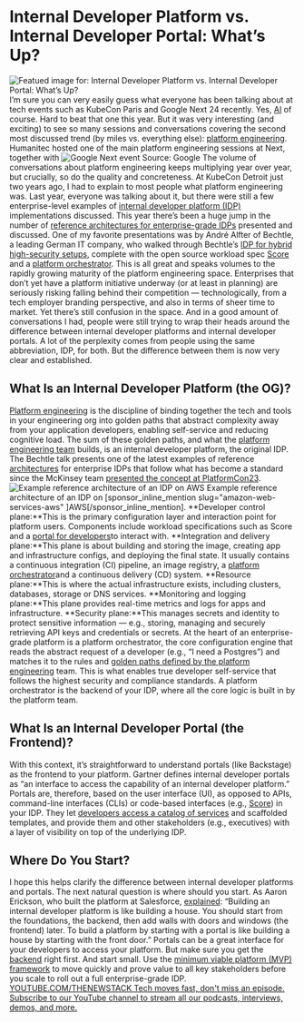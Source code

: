 # Internal Developer Platform vs. Internal Developer Portal: What’s Up?
![Featued image for: Internal Developer Platform vs. Internal Developer Portal: What’s Up?](https://cdn.thenewstack.io/media/2024/05/654a9421-scalable-platform-architecture-real-time-data-1024x576.jpg)
I’m sure you can very easily guess what everyone has been talking about at tech events such as KubeCon Paris and Google Next 24 recently. Yes,
[AI](https://thenewstack.io/ai/) of course. Hard to beat that one this year. But it was very interesting (and exciting) to see so many sessions and conversations covering the second most discussed trend (by miles vs. everything else): [platform engineering](https://thenewstack.io/platform-engineering/).
Humanitec hosted one of the main platform engineering sessions at Next, together with
![Google Next event](https://cdn.thenewstack.io/media/2024/05/284700d1-google-next-24_idp_humanitec-1024x720.jpg)
Source: Google
The volume of conversations about platform engineering keeps multiplying year over year, but crucially, so do the quality and concreteness. At KubeCon Detroit just two years ago, I had to explain to most people what platform engineering was. Last year, everyone was talking about it, but there were still a few enterprise-level examples of
[internal developer platform (IDP)](https://humanitec.com/blog/what-is-an-internal-developer-platform) implementations discussed.
This year there’s been a huge jump in the number of
[reference architectures for enterprise-grade IDPs](https://thenewstack.io/build-your-idp-at-light-speed-with-a-platform-reference-architecture/) presented and discussed. One of my favorite presentations was by André Alfter of Bechtle, a leading German IT company, who walked through Bechtle’s [IDP for hybrid high-security setups](https://youtu.be/BqH8byL5SHY?si=KyGrb4QTXbiBYnGj&t=290), complete with the open source workload spec [Score](https://score.dev/) and a [platform orchestrator](https://internaldeveloperplatform.org/platform-orchestrators/).
This is all great and speaks volumes to the rapidly growing maturity of the platform engineering space. Enterprises that don’t yet have a platform initiative underway (or at least in planning) are seriously risking falling behind their competition — technologically, from a tech employer branding perspective, and also in terms of sheer time to market.
Yet there’s still confusion in the space. And in a good amount of conversations I had, people were still trying to wrap their heads around the difference between internal developer platforms and internal developer portals. A lot of the perplexity comes from people using the same abbreviation, IDP, for both. But the difference between them is now very clear and established.
## What Is an Internal Developer Platform (the OG)?
[Platform engineering](https://thenewstack.io/want-to-be-a-tech-company-try-platform-engineering/) is the discipline of binding together the tech and tools in your engineering org into golden paths that abstract complexity away from your application developers, enabling self-service and reducing cognitive load.
The sum of these golden paths, and what the
[platform engineering team](https://thenewstack.io/how-platform-teams-can-align-stakeholders/) builds, is an internal developer platform, the original IDP.
The Bechtle talk presents one of the latest examples of reference
[architectures](https://roadmap.sh/software-design-architecture) for enterprise IDPs that follow what has become a standard since the McKinsey team [presented the concept at PlatformCon23](https://www.youtube.com/watch?v=AimSwK8Mw-U). ![Example reference architecture of an IDP on AWS](https://cdn.thenewstack.io/media/2024/05/b105acfd-aws-idp-architecture-humanitec-1024x647.png)
Example reference architecture of an IDP on [sponsor_inline_mention slug="amazon-web-services-aws" ]AWS[/sponsor_inline_mention].
**Developer control plane:**This is the primary configuration layer and interaction point for platform users. Components include workload specifications such as Score and a [portal for developers](https://humanitec.com/internal-developer-portal)to interact with. **Integration and delivery plane:**This plane is about building and storing the image, creating app and infrastructure configs, and deploying the final state. It usually contains a continuous integration (CI) pipeline, an image registry, a [platform orchestrator](https://humanitec.com/products/platform-orchestrator)and a continuous delivery (CD) system. **Resource plane:**This is where the actual infrastructure exists, including clusters, databases, storage or DNS services. **Monitoring and logging plane:**This plane provides real-time metrics and logs for apps and infrastructure. **Security plane:**This manages secrets and identity to protect sensitive information — e.g., storing, managing and securely retrieving API keys and credentials or secrets.
At the heart of an enterprise-grade platform is a platform orchestrator, the core configuration engine that reads the abstract request of a developer (e.g., “I need a Postgres”) and matches it to the rules and
[golden paths defined by the platform engineering](https://thenewstack.io/humanitec-the-golden-path-to-platform-engineering/) team. This is what enables true developer self-service that follows the highest security and compliance standards. A platform orchestrator is the backend of your IDP, where all the core logic is built in by the platform team.
## What Is an Internal Developer Portal (the Frontend)?
With this context, it’s straightforward to understand portals (like Backstage) as the frontend to your platform. Gartner defines internal developer portals as “an interface to access the capability of an internal developer platform.”
Portals are, therefore, based on the user interface (UI), as opposed to APIs, command-line interfaces (CLIs) or code-based interfaces (e.g.,
[Score](https://humanitec.com/products/score)) in your IDP. They let [developers access a catalog of services](https://thenewstack.io/getting-developer-self-service-right/) and scaffolded templates, and provide them and other stakeholders (e.g., executives) with a layer of visibility on top of the underlying IDP.
## Where Do You Start?
I hope this helps clarify the difference between internal developer platforms and portals. The next natural question is where should you start. As Aaron Erickson, who built the platform at Salesforce,
[explained](https://platformengineering.org/blog/what-to-build-first-the-house-or-the-front-door):
“Building an internal developer platform is like building a house. You should start from the foundations, the backend, then add walls with doors and windows (the frontend) later. To build a platform by starting with a portal is like building a house by starting with the front door.”
Portals can be a great interface for your developers to access your platform. But make sure you get the
[backend](https://humanitec.com/blog/why-every-internal-developer-platform-needs-a-backend) right first. And start small. Use the [minimum viable platform (MVP) framework](https://humanitec.com/blog/how-to-build-a-minimum-viable-platform-mvp) to move quickly and prove value to all key stakeholders before you scale to roll out a full enterprise-grade IDP. [
YOUTUBE.COM/THENEWSTACK
Tech moves fast, don't miss an episode. Subscribe to our YouTube
channel to stream all our podcasts, interviews, demos, and more.
](https://youtube.com/thenewstack?sub_confirmation=1)